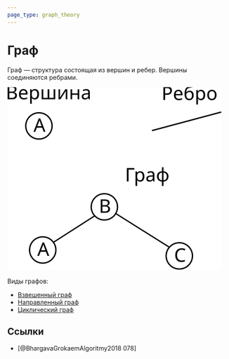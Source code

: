 ```yaml
---
page_type: graph_theory
---
```


# Граф

Граф — структура состоящая из вершин и ребер. Вершины соединяются ребрами.

![](images/graph01.svg)

Виды графов:

* [Взвешенный граф]([[20221107234328]])
* [Направленный граф]([[20221107234333]])
* [Циклический граф]([[20221107235655]]) 

## Ссылки

* [@BhargavaGrokaemAlgoritmy2018 078] 

